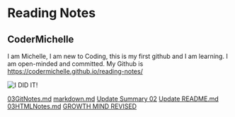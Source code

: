 # Reading Notes


## CoderMichelle 
I am Michelle, I am new to Coding, this is my first github and I am learning. I am open-minded and committed.
My Github is https://codermichelle.github.io/reading-notes/





![I DID IT!](https://tse1.mm.bing.net/th?id=OIP.NfCHxIRianQ_dO3WfdbtKgHaE8&pid=Api)

[03GitNotes.md](03GitNotes.md)
[markdown.md](markdown.md)
[Update Summary 02](Summary02.md)
[Update README.md](README.md)
[03HTMLNotes.md](03HTMLNotes.md)
[GROWTH MIND REVISED](GROWTH-MIND.md)



